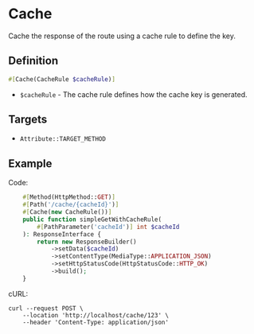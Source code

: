 # Cache

Cache the response of the route using a cache rule to define the key.

## Definition
```php
#[Cache(CacheRule $cacheRule)]
```

- `$cacheRule` - The cache rule defines how the cache key is generated.

## Targets

- `Attribute::TARGET_METHOD`

## Example

Code:
```php
    #[Method(HttpMethod::GET)]
    #[Path('/cache/{cacheId}')]
    #[Cache(new CacheRule())]
    public function simpleGetWithCacheRule(
        #[PathParameter('cacheId')] int $cacheId
    ): ResponseInterface {
        return new ResponseBuilder()
            ->setData($cacheId)
            ->setContentType(MediaType::APPLICATION_JSON)
            ->setHttpStatusCode(HttpStatusCode::HTTP_OK)
            ->build();
    }
```

cURL:
```shell
curl --request POST \ 
    --location 'http://localhost/cache/123' \
    --header 'Content-Type: application/json'
```
